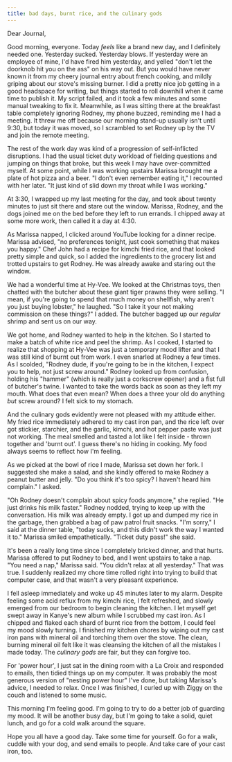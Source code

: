 ```yaml
---
title: bad days, burnt rice, and the culinary gods
---
```


Dear Journal,

Good morning, everyone. Today *feels* like a brand new day, and I
definitely needed one. Yesterday sucked. Yesterday blows. If yesterday
were an employee of mine, I'd have fired him yesterday, and yelled
"don't let the doorknob hit you on the ass" on his way out. But you
would have never known it from my cheery journal entry about french
cooking, and mildly griping about our stove's missing burner. I did a
pretty nice job getting in a good headspace for writing, but things
started to roll downhill when it came time to publish it. My script
failed, and it took a few minutes and some manual tweaking to fix it.
Meanwhile, as I was sitting there at the breakfast table completely
ignoring Rodney, my phone buzzed, reminding me I had a meeting. It threw
me off because our morning stand-up usually isn't until 9:30, but today
it was moved, so I scrambled to set Rodney up by the TV and join the
remote meeting.

The rest of the work day was kind of a progression of self-inflicted
disruptions. I had the usual ticket duty workload of fielding questions
and jumping on things that broke, but this week I may have
over-committed myself. At some point, while I was working upstairs
Marissa brought me a plate of hot pizza and a beer. "I don't even
remember eating it," I recounted with her later. "It just kind of slid
down my throat while I was working."

At 3:30, I wrapped up my last meeting for the day, and took about twenty
minutes to just sit there and stare out the window. Marissa, Rodney, and
the dogs joined me on the bed before they left to run errands. I chipped
away at some more work, then called it a day at 4:30.

As Marissa napped, I clicked around YouTube looking for a dinner recipe.
Marissa advised, "no preferences tonight, just cook something that makes
you happy." Chef John had a recipe for kimchi fried rice, and that
looked pretty simple and quick, so I added the ingredients to the
grocery list and trotted upstairs to get Rodney. He was already awake
and staring out the window.

We had a wonderful time at Hy-Vee. We looked at the Christmas toys, then
chatted with the butcher about these giant tiger prawns they were
selling. "I mean, if you're going to spend that much money on shellfish,
why aren't you just buying lobster," he laughed. "So I take it your not
making commission on these things?" I added. The butcher bagged up our
*regular* shrimp and sent us on our way.

We got home, and Rodney wanted to help in the kitchen. So I started to
make a batch of white rice and peel the shrimp. As I cooked, I started
to realize that shopping at Hy-Vee was just a temporary mood lifter and
that I was still kind of burnt out from work. I even snarled at Rodney a
few times. As I scolded, "Rodney dude, if you're going to be in the
kitchen, I expect you to help, not just screw around." Rodney looked up
from confusion, holding his "hammer" (which is really just a corkscrew
opener) and a fist full of butcher's twine. I wanted to take the words
back as soon as they left my mouth. What does that even mean? When does
a three your old do anything *but* screw around? I felt sick to my
stomach.

And the culinary gods evidently were not pleased with my attitude
either. My fried rice immediately adhered to my cast iron pan, and the
rice left over got stickier, starchier, and the garlic, kimchi, and hot
pepper paste was just not working. The meal smelled and tasted a lot
like I felt inside - thrown together and 'burnt out'. I guess there's no
hiding in cooking. My food always seems to reflect how I'm feeling.

As we picked at the bowl of rice I made, Marissa set down her fork. I
suggested she make a salad, and she kindly offered to make Rodney a
peanut butter and jelly. "Do you think it's too spicy? I haven't heard
him complain." I asked.

"Oh Rodney doesn't complain about spicy foods anymore," she replied. "He
just drinks his milk faster." Rodney nodded, trying to keep up with the
conversation. His milk was already empty. I got up and dumped my rice in
the garbage, then grabbed a bag of paw patrol fruit snacks. "I'm sorry,"
I said at the dinner table, "today sucks, and this didn't work the way I
wanted it to." Marissa smiled empathetically. "Ticket duty pass!" she
said.

It's been a really long time since I completely bricked dinner, and that
hurts. Marissa offered to put Rodney to bed, and I went upstairs to take
a nap. "You need a nap," Marissa said. "You didn't relax at all
yesterday." That was true. I suddenly realized my chore time rolled
right into trying to build that computer case, and that wasn't a very
pleasant experience.

I fell asleep immediately and woke up 45 minutes later to my alarm.
Despite feeling some acid reflux from my kimchi rice, I felt refreshed,
and slowly emerged from our bedroom to begin cleaning the kitchen. I let
myself get swept away in Kanye's new album while I scrubbed my cast
iron. As I chipped and flaked each shard of burnt rice from the bottom,
I could feel my mood slowly turning. I finished my kitchen chores by
wiping out my cast iron pans with mineral oil and torching them over the
stove. The clean, burning mineral oil felt like it was cleansing the
kitchen of all the mistakes I made today. The *culinary gods* are fair,
but they can forgive too.

For 'power hour', I just sat in the dining room with a La Croix and
responded to emails, then tidied things up on my computer. It was
probably the most generous version of "nesting power hour" I've done,
but taking Marissa's advice, I needed to relax. Once I was finished, I
curled up with Ziggy on the couch and listened to some music.

This morning I'm feeling good. I'm going to try to do a better job of
guarding my mood. It will be another busy day, but I'm going to take a
solid, quiet lunch, and go for a cold walk around the square.

Hope you all have a good day. Take some time for yourself. Go for a
walk, cuddle with your dog, and send emails to people. And take care of
your cast iron, too.

